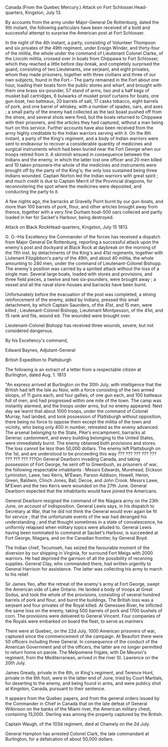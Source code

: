 Canada.(From the Quebec Mercury.) Attack on Fort
                        Schlosser.Head-quarters, Kingston, July 13.By accounts from the army under Major-General De Rottenburg, dated the 9th
                    instant, the following particulars have been received of a bold and
                        successful attempt to surprise the American post at Fort
                    Schlosser.In the night of the 4th instant, a party, consisting of Volunteer Thompson
                    and six privates of the 49th regiment, under Ensign Winder, and thirty-four
                    of the militia, the whole under the command of Lieutenant
                    Colonel Clarke, of the Lincoln militia, crossed over in boats
                    from Chippawa to Fort Schlosser, which they reached a little before
                    day-break, and completely surprised the guard, consisting of two
                    Lieutenants, one serjeant, and eight privates, whom they made
                    prisoners, together with three civilians and three of our own subjects,
                    found in the Fort.– The party remained in the Fort about one hour,
                    loading their boats form the public stores and wharf, and brought with
                    them one brass six-pounder, 57 stand of arms, two and a half kegs of musket
                    ball cartridges, 6 bulwarks of musket proof curtains for boats, one
                    gun-boat, two batteaux, 20 barrels of salt, 17 casks tobacco, eight barrels
                    of pork, and one barrel of whiskey, with a number of spades, oars, and
                    axes ; a small party of the enemy had collected as the last boast pushed
                    off from the shore, and several shots were fired, but the boats returned
                    to Chippawa with their prisoners, and the articles they had captured,
                    without a man being hurt on this service. Further accounts have also been
                    received from the army highly creditable to the Indian warriors serving with it. On the 8th instant, a party of the King's
                    regiment, and a body of Indian warriors were sent to endeavour
                    to recover a considerable quantity of medicines and surgical
                    instruments which had been buried near the Fort George when our troops
                    retired from it. A skirmish ensued in consequence between the Indians and
                    the enemy, in which the latter lost one officer and 20 men killed and 10 taken prisoners–the whole of the medicines and instruments were brought off by the party of the
                    King's; the only loss sustained being three Indians wounded.
                    Captain Norton led the Indian warriors with great spirit ; and much credit
                    is due to Captain Merrit of the Provincial dragoons, for
                    reconnoitering the spot where the medicines were deposited, and
                    conducting the party to it.A few nights ago, the barracks at Gravelly Point burnt by our gun-boats, and
                    more than 100 barrels of pork, flour, and other articles brought away
                    from thence, together with a very fine Durham boat–500 oars colleced
                    and partly loaded in her for Sacket's Harbour, being destroyed.Attack on Black RockHead-quarters, Kingston, July 15 1813.G. O.–His Excellency the Commander of the forces has received a
                    dispatch from Major General De Rottenburg, reporting a successful attack
                    upon the enemy's post and dockyard at Black Rock at daybreak on the morning of the 11th inst. by detachments of the
                    King's and 41st regiments, together with Liutenant Fitzgibbon's party of
                    the 49th, and about 40 militia, the whole amounting to 240 men, under
                    the command of Lieutenant-Colonel Bishopp. The enemy's position was carried
                    by a spirited attack without the loss of a single man. Several
                    large boats, loaded with stores and provisions, and three field
                    pieces, a twelve and two six-pounders, were brought away ; a vessel and all
                    the naval store-houses and barracks have been burnt.Unfortunately before the evacuation of the post was completed, a strong
                    reinforcement of the enemy, aided by Indians, pressed this small
                    detachment, by which Captain Saunders, of the 41st, and 15 men, were
                    killed ; Lieutenant-Colonel Bishopp, Lieutenant Montpesson, of the 41st,
                    and 15 rank and file, wound ed. The wounded were brought over.Lieutenant-Colonel Bishopp has received three wounds, severe, but not
                    considered dangerous.By his Excellency's command,Edward Baynes, Adjutant-GeneralBritish Expedition to PlattsburghThe following is an extract of a letter from a respectable
                    citizen at Burlington, dated Aug. 1. 1813"An express arrived at Burlington on the 30th July, with intelligence that
                    the British had left the Isle au Noix, with a force consisting of the two
                        armed sloops, of 11 guns each, and four gallies, of one
                    gun each, and 100 batteaux full of men, and had progressed within one
                    mile of the town. The camp was instantly alarmed, and the troops under
                    arms, but no enemy appeared. Next day we learnt that about 1000
                    troops, under the command of Colonel Murray, had landed, and took
                    possession of Plattsburgh without opposition, there being no
                    force to oppose them except the militia of the town and
                    vicinity, who being only 400 in number, retreated as the enemy advanced. The arsenal belonging to the State, Pike's encampment,
                    barracks at Serenac cantonment, and every building belonging to the United
                    States, were immediately burnt. The enemy obtained both provisions and
                    stores. The loss cannot be less than 50,000 dollars. The enemy left
                    Plattsburgh on the 1st, and are understood to be proceeding this way
                     ??? ??? ??? ??? ??? ??? ??? ??? ???On General Dearborn invading Canada, and taking possession
                    of Fort George, he sent off to Greenbush, as prisoners of war,
                    the following respectable inhabitants : Messrs Edwards, Murehead, Dickson
                    Lyminston, Lawe, two Kerrs, M'Ewan, Parson Addison, Howell, Heron,
                    Green, Baldwin, Clinch Jones, Ball, Decoe, and John Crook. Messrs
                    Lawe, M'Ewen and the two Kerrs were wounded on the 27th June. General
                    Dearborn expected that the inhabitants would have joined the Americans.General Dearborn resigned the command of the Niagara army on the 23th June,
                    on account of indisposition. General Lewis says, in his dispatch
                    to Secretary at War, that he did not think the General
                    would ever again be fit for service ; that the unfortunate events of the
                    war had deranged his understanding ; and that thought sometimes
                    in a state of convalescence, he uniformly relapsed when military topics were alluded to. General Lewis having been nominated to
                    command at Sacket's Harbour, is succeeded at Fort George,
                    Niagara, and on the Canadian frontier, by General Boyd.The Indian chief, Tecumseh, has seized the favourable moment of
                    the diversion by our shipping in Virginia, for surround Fort Meigs with
                    2000 warriors. He had deprived the garrison of all the possibility of receiving supplies. General Clay, who commanded there, had
                    written urgently to General Harrison for assistance. The latter was
                    collecting his army to march to his relief.Sir James Yeo, after the retreat of the enemy's army at Fort George, swept
                    the American side of Lake Ontario. He landed a body of troops at Great
                    Sodus, and took the whole of the provisions, consisting of
                    several hundred barrels of pork and flour, and burnt the buildings. The
                    British loss was a serjeant and four privates of the Royal killed. At
                    Genessee River, he inflicted the same loss on the enemy, taking 500
                    barrels of pork and 1700 bushels of corn. The provisions were delivered to
                    General Vincent. Four companies of the Royals were embarked
                    on board the fleet, to serve as marinersThere were at Quebec, on the 22d July, 1000 American prisoners of war,
                    captured since the commencement of the campaign. At Beaufort
                    there were 50 officers including three General. In consequence of the
                    conduct of the American Government and of the officers, the latter are no
                    longer permitted to return home on parole. The Melpomene
                    frigate, with De Meuron's regiment, from the Mediterranean, arrived in
                    the river St. Lawrence on the 20th July.James Gready, private in the 8th, or King's regiment, and Terence
                    Hunt, private in the 6th foot, were in the latter end of June, tried by
                    Court Martials, for deserting to the enemy, and being found in
                    arms, and were publicy shot at Kingston, Canada, pursuant to their
                    sentence.It appears from the Quebec papers, and from the general orders issued by the
                    Commander in Chief in Canada that on the late defeat of General Wilkinson on the banks of the Miami river, the American military
                    chest, containing 15,000l. Sterling was among the property
                    captured by the British.Captain Waugh, of the 103d regiment, died at Chamely on the 2d July.General Hampton has arrested Colonel Clark, the late commandant at
                    Burlington, for a defalcation of about 50,000 dollars.